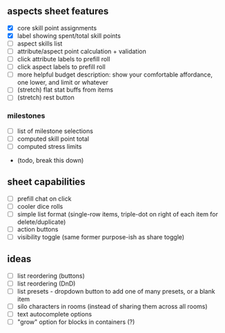 ## aspects sheet features

- [x] core skill point assignments
- [x] label showing spent/total skill points
- [ ] aspect skills list
- [ ] attribute/aspect point calculation + validation
- [ ] click attribute labels to prefill roll
- [ ] click aspect labels to prefill roll
- [ ] more helpful budget description: show your comfortable affordance, one lower, and limit or whatever
- [ ] (stretch) flat stat buffs from items
- [ ] (stretch) rest button

### milestones

- [ ] list of milestone selections
- [ ] computed skill point total
- [ ] computed stress limits
- (todo, break this down)

## sheet capabilities

- [ ] prefill chat on click
- [ ] cooler dice rolls
- [ ] simple list format (single-row items, triple-dot on right of each item for delete/duplicate)
- [ ] action buttons
- [ ] visibility toggle (same former purpose-ish as share toggle)

## ideas

- [ ] list reordering (buttons)
- [ ] list reordering (DnD)
- [ ] list presets - dropdown button to add one of many presets, or a blank item
- [ ] silo characters in rooms (instead of sharing them across all rooms)
- [ ] text autocomplete options
- [ ] "grow" option for blocks in containers (?)
